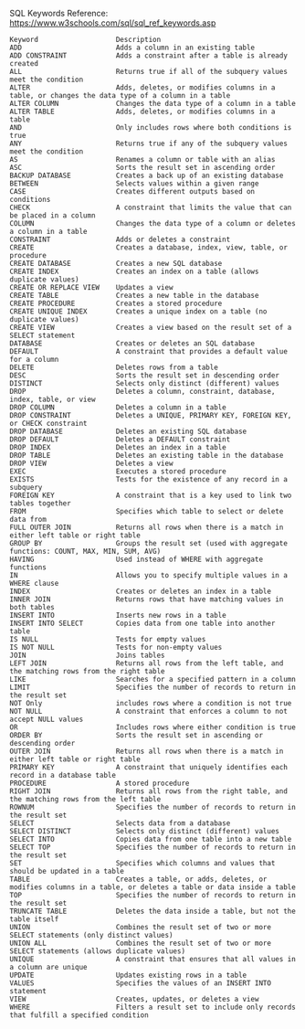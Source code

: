 SQL Keywords Reference: https://www.w3schools.com/sql/sql_ref_keywords.asp

    Keyword	                  Description
    ADD	                      Adds a column in an existing table
    ADD CONSTRAINT	          Adds a constraint after a table is already created
    ALL	                      Returns true if all of the subquery values meet the condition
    ALTER	                  Adds, deletes, or modifies columns in a table, or changes the data type of a column in a table
    ALTER COLUMN	          Changes the data type of a column in a table
    ALTER TABLE	              Adds, deletes, or modifies columns in a table
    AND	                      Only includes rows where both conditions is true
    ANY	                      Returns true if any of the subquery values meet the condition
    AS	                      Renames a column or table with an alias
    ASC	                      Sorts the result set in ascending order
    BACKUP DATABASE	          Creates a back up of an existing database
    BETWEEN	                  Selects values within a given range
    CASE	                  Creates different outputs based on conditions
    CHECK	                  A constraint that limits the value that can be placed in a column
    COLUMN	                  Changes the data type of a column or deletes a column in a table
    CONSTRAINT	              Adds or deletes a constraint
    CREATE	                  Creates a database, index, view, table, or procedure
    CREATE DATABASE	          Creates a new SQL database
    CREATE INDEX	          Creates an index on a table (allows duplicate values)
    CREATE OR REPLACE VIEW	  Updates a view
    CREATE TABLE	          Creates a new table in the database
    CREATE PROCEDURE	      Creates a stored procedure
    CREATE UNIQUE INDEX	      Creates a unique index on a table (no duplicate values)
    CREATE VIEW	              Creates a view based on the result set of a SELECT statement
    DATABASE	              Creates or deletes an SQL database
    DEFAULT	                  A constraint that provides a default value for a column
    DELETE	                  Deletes rows from a table
    DESC	                  Sorts the result set in descending order
    DISTINCT	              Selects only distinct (different) values
    DROP	                  Deletes a column, constraint, database, index, table, or view
    DROP COLUMN	              Deletes a column in a table
    DROP CONSTRAINT	          Deletes a UNIQUE, PRIMARY KEY, FOREIGN KEY, or CHECK constraint
    DROP DATABASE	          Deletes an existing SQL database
    DROP DEFAULT	          Deletes a DEFAULT constraint
    DROP INDEX	              Deletes an index in a table
    DROP TABLE	              Deletes an existing table in the database
    DROP VIEW	              Deletes a view
    EXEC	                  Executes a stored procedure
    EXISTS	                  Tests for the existence of any record in a subquery
    FOREIGN KEY	              A constraint that is a key used to link two tables together
    FROM	                  Specifies which table to select or delete data from
    FULL OUTER JOIN	          Returns all rows when there is a match in either left table or right table
    GROUP BY	              Groups the result set (used with aggregate functions: COUNT, MAX, MIN, SUM, AVG)
    HAVING	                  Used instead of WHERE with aggregate functions
    IN	                      Allows you to specify multiple values in a WHERE clause
    INDEX	                  Creates or deletes an index in a table
    INNER JOIN	              Returns rows that have matching values in both tables
    INSERT INTO	              Inserts new rows in a table
    INSERT INTO SELECT	      Copies data from one table into another table
    IS NULL	                  Tests for empty values
    IS NOT NULL	              Tests for non-empty values
    JOIN	                  Joins tables
    LEFT JOIN	              Returns all rows from the left table, and the matching rows from the right table
    LIKE	                  Searches for a specified pattern in a column
    LIMIT	                  Specifies the number of records to return in the result set
    NOT	Only                  includes rows where a condition is not true
    NOT NULL	              A constraint that enforces a column to not accept NULL values
    OR	                      Includes rows where either condition is true
    ORDER BY	              Sorts the result set in ascending or descending order
    OUTER JOIN	              Returns all rows when there is a match in either left table or right table
    PRIMARY KEY	              A constraint that uniquely identifies each record in a database table
    PROCEDURE	              A stored procedure
    RIGHT JOIN	              Returns all rows from the right table, and the matching rows from the left table
    ROWNUM	                  Specifies the number of records to return in the result set
    SELECT	                  Selects data from a database
    SELECT DISTINCT	          Selects only distinct (different) values
    SELECT INTO	              Copies data from one table into a new table
    SELECT TOP	              Specifies the number of records to return in the result set
    SET	                      Specifies which columns and values that should be updated in a table
    TABLE	                  Creates a table, or adds, deletes, or modifies columns in a table, or deletes a table or data inside a table
    TOP	                      Specifies the number of records to return in the result set
    TRUNCATE TABLE	          Deletes the data inside a table, but not the table itself
    UNION	                  Combines the result set of two or more SELECT statements (only distinct values)
    UNION ALL	              Combines the result set of two or more SELECT statements (allows duplicate values)
    UNIQUE	                  A constraint that ensures that all values in a column are unique
    UPDATE	                  Updates existing rows in a table
    VALUES	                  Specifies the values of an INSERT INTO statement
    VIEW	                  Creates, updates, or deletes a view
    WHERE	                  Filters a result set to include only records that fulfill a specified condition
    
    
